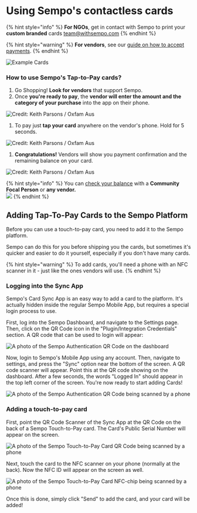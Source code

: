 # Using Sempo's contactless cards

{% hint style="info" %}
**For NGOs**, get in contact with Sempo to print your **custom branded** cards [team@withsempo.com](mailto:team@withsempo.com)
{% endhint %}

{% hint style="warning" %}
**For vendors**, see our [guide on how to accept payments](../mobile-app/using-the-app-as-a-vendor.md#how-to-accept-payments).
{% endhint %}

![Example Cards](../.gitbook/assets/teal-oxfam-cards-final.png)

### How to use Sempo's Tap-to-Pay cards?

1. Go Shopping! **Look for vendors** that support Sempo.
2. Once **you're ready to pay**, the **vendor will enter the amount and the category of your purchase** into the app on their phone.

![Credit: Keith Parsons / Oxfam Aus](../.gitbook/assets/screen-shot-2020-09-11-at-7.22.05-am.png)

1. To pay just **tap your card** anywhere on the vendor's phone. Hold for 5 seconds.

![Credit: Keith Parsons / Oxfam Aus](../.gitbook/assets/screen-shot-2020-09-11-at-7.22.15-am.png)

1. **Congratulations!** Vendors will show you payment confirmation and the remaining balance on your card.

![Credit: Keith Parsons / Oxfam Aus](../.gitbook/assets/screen-shot-2020-09-11-at-7.22.24-am.png)

{% hint style="info" %}
You can [check your balance](../mobile-app/using-the-app-as-a-vendor.md#how-to-check-balance) with a **Community Focal Person** or **any vendor.**  
![](../.gitbook/assets/screen-shot-2020-09-11-at-7.21.58-am.png)
{% endhint %}

## Adding Tap-To-Pay Cards to the Sempo Platform

Before you can use a touch-to-pay card, you need to add it to the Sempo platform.

Sempo can do this for you before shipping you the cards, but sometimes it's quicker and easier to do it yourself, especially if you don't have many cards.

{% hint style="warning" %}
To add cards, you'll need a phone with an NFC scanner in it - just like the ones vendors will use.
{% endhint %}

### Logging into the Sync App

Sempo's Card Sync App is an easy way to add a card to the platform. It's actually hidden inside the regular Sempo Mobile App, but requires a special login process to use.

First, log into the Sempo Dashboard, and navigate to the Settings page. Then, click on the QR Code icon in the "Plugin/Integration Credentials" section. A QR code that can be used to login will appear:

![A photo of the Sempo Authentication QR Code on the dashboard](../.gitbook/assets/SyncLogin.png)

Now, login to Sempo's Mobile App using any account. Then, navigate to settings, and press the "Sync" option near the bottom of the screen. A QR code scanner will appear. Point this at the QR code showing on the dashboard. After a few seconds, the words "Logged In" should appear in the top left corner of the screen. You're now ready to start adding Cards!

![A photo of the Sempo Authentication QR Code being scanned by a phone](../.gitbook/assets/PhoneLogIn.jpg)

### Adding a touch-to-pay card

First, point the QR Code Scanner of the Sync App at the QR Code on the back of a Sempo Touch-to-Pay card. The Card's Public Serial Number will appear on the screen.

![A photo of the Sempo Touch-to-Pay Card QR Code being scanned by a phone](../.gitbook/assets/AddWithQR.jpg)

Next, touch the card to the NFC scanner on your phone \(normally at the back\). Now the NFC ID will appear on the screen as well.

![A photo of the Sempo Touch-to-Pay Card NFC-chip being scanned by a phone](../.gitbook/assets/Touch.png)

Once this is done, simply click "Send" to add the card, and your card will be added!


